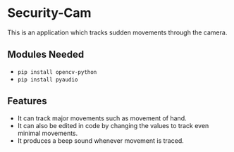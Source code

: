 # Security-Cam
This is an application which tracks sudden movements through the camera.

## Modules Needed
- `pip install opencv-python`
- `pip install pyaudio`

## Features
- It can track major movements such as movement of hand.
- It can also be edited in code by changing the values to track even minimal movements.
- It produces a beep sound whenever movement is traced. 
